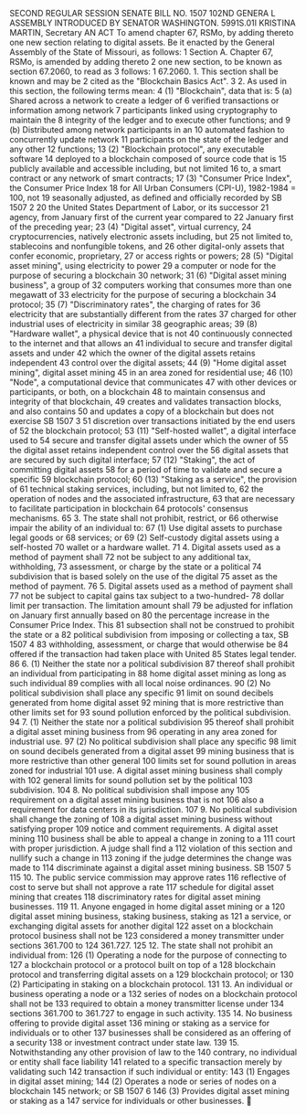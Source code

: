 SECOND REGULAR SESSION
SENATE BILL NO. 1507
102ND GENERA L ASSEMBLY
INTRODUCED BY SENATOR WASHINGTON.
5991S.01I KRISTINA MARTIN, Secretary
AN ACT
To amend chapter 67, RSMo, by adding thereto one new section relating to digital assets.
Be it enacted by the General Assembly of the State of Missouri, as follows:
1 Section A. Chapter 67, RSMo, is amended by adding thereto
2 one new section, to be known as section 67.2060, to read as
3 follows:
1 67.2060. 1. This section shall be known and may be
2 cited as the "Blockchain Basics Act".
3 2. As used in this section, the following terms mean:
4 (1) "Blockchain", data that is:
5 (a) Shared across a network to create a ledger of
6 verified transactions or information among network
7 participants linked using cryptography to maintain the
8 integrity of the ledger and to execute other functions; and
9 (b) Distributed among network participants in an
10 automated fashion to concurrently update network
11 participants on the state of the ledger and any other
12 functions;
13 (2) "Blockchain protocol", any executable software
14 deployed to a blockchain composed of source code that is
15 publicly available and accessible including, but not limited
16 to, a smart contract or any network of smart contracts;
17 (3) "Consumer Price Index", the Consumer Price Index
18 for All Urban Consumers (CPI-U), 1982-1984 = 100, not
19 seasonally adjusted, as defined and officially recorded by
SB 1507 2
20 the United States Department of Labor, or its successor
21 agency, from January first of the current year compared to
22 January first of the preceding year;
23 (4) "Digital asset", virtual currency,
24 cryptocurrencies, natively electronic assets including, but
25 not limited to, stablecoins and nonfungible tokens, and
26 other digital-only assets that confer economic, proprietary,
27 or access rights or powers;
28 (5) "Digital asset mining", using electricity to power
29 a computer or node for the purpose of securing a blockchain
30 network;
31 (6) "Digital asset mining business", a group of
32 computers working that consumes more than one megawatt of
33 electricity for the purpose of securing a blockchain
34 protocol;
35 (7) "Discriminatory rates", the charging of rates for
36 electricity that are substantially different from the rates
37 charged for other industrial uses of electricity in similar
38 geographic areas;
39 (8) "Hardware wallet", a physical device that is not
40 continuously connected to the internet and that allows an
41 individual to secure and transfer digital assets and under
42 which the owner of the digital assets retains independent
43 control over the digital assets;
44 (9) "Home digital asset mining", digital asset mining
45 in an area zoned for residential use;
46 (10) "Node", a computational device that communicates
47 with other devices or participants, or both, on a blockchain
48 to maintain consensus and integrity of that blockchain,
49 creates and validates transaction blocks, and also contains
50 and updates a copy of a blockchain but does not exercise
SB 1507 3
51 discretion over transactions initiated by the end users of
52 the blockchain protocol;
53 (11) "Self-hosted wallet", a digital interface used to
54 secure and transfer digital assets under which the owner of
55 the digital asset retains independent control over the
56 digital assets that are secured by such digital interface;
57 (12) "Staking", the act of committing digital assets
58 for a period of time to validate and secure a specific
59 blockchain protocol;
60 (13) "Staking as a service", the provision of
61 technical staking services, including, but not limited to,
62 the operation of nodes and the associated infrastructure,
63 that are necessary to facilitate participation in blockchain
64 protocols' consensus mechanisms.
65 3. The state shall not prohibit, restrict, or
66 otherwise impair the ability of an individual to:
67 (1) Use digital assets to purchase legal goods or
68 services; or
69 (2) Self-custody digital assets using a self-hosted
70 wallet or a hardware wallet.
71 4. Digital assets used as a method of payment shall
72 not be subject to any additional tax, withholding,
73 assessment, or charge by the state or a political
74 subdivision that is based solely on the use of the digital
75 asset as the method of payment.
76 5. Digital assets used as a method of payment shall
77 not be subject to capital gains tax subject to a two-hundred-
78 dollar limit per transaction. The limitation amount shall
79 be adjusted for inflation on January first annually based on
80 the percentage increase in the Consumer Price Index. This
81 subsection shall not be construed to prohibit the state or a
82 political subdivision from imposing or collecting a tax,
SB 1507 4
83 withholding, assessment, or charge that would otherwise be
84 offered if the transaction had taken place with United
85 States legal tender.
86 6. (1) Neither the state nor a political subdivision
87 thereof shall prohibit an individual from participating in
88 home digital asset mining as long as such individual
89 complies with all local noise ordinances.
90 (2) No political subdivision shall place any specific
91 limit on sound decibels generated from home digital asset
92 mining that is more restrictive than other limits set for
93 sound pollution enforced by the political subdivision.
94 7. (1) Neither the state nor a political subdivision
95 thereof shall prohibit a digital asset mining business from
96 operating in any area zoned for industrial use.
97 (2) No political subdivision shall place any specific
98 limit on sound decibels generated from a digital asset
99 mining business that is more restrictive than other general
100 limits set for sound pollution in areas zoned for industrial
101 use. A digital asset mining business shall comply with
102 general limits for sound pollution set by the political
103 subdivision.
104 8. No political subdivision shall impose any
105 requirement on a digital asset mining business that is not
106 also a requirement for data centers in its jurisdiction.
107 9. No political subdivision shall change the zoning of
108 a digital asset mining business without satisfying proper
109 notice and comment requirements. A digital asset mining
110 business shall be able to appeal a change in zoning to a
111 court with proper jurisdiction. A judge shall find a
112 violation of this section and nullify such a change in
113 zoning if the judge determines the change was made to
114 discriminate against a digital asset mining business.
SB 1507 5
115 10. The public service commission may approve rates
116 reflective of cost to serve but shall not approve a rate
117 schedule for digital asset mining that creates
118 discriminatory rates for digital asset mining businesses.
119 11. Anyone engaged in home digital asset mining or a
120 digital asset mining business, staking business, staking as
121 a service, or exchanging digital assets for another digital
122 asset on a blockchain protocol business shall not be
123 considered a money transmitter under sections 361.700 to
124 361.727.
125 12. The state shall not prohibit an individual from:
126 (1) Operating a node for the purpose of connecting to
127 a blockchain protocol or a protocol built on top of a
128 blockchain protocol and transferring digital assets on a
129 blockchain protocol; or
130 (2) Participating in staking on a blockchain protocol.
131 13. An individual or business operating a node or a
132 series of nodes on a blockchain protocol shall not be
133 required to obtain a money transmitter license under
134 sections 361.700 to 361.727 to engage in such activity.
135 14. No business offering to provide digital asset
136 mining or staking as a service for individuals or to other
137 businesses shall be considered as an offering of a security
138 or investment contract under state law.
139 15. Notwithstanding any other provision of law to the
140 contrary, no individual or entity shall face liability
141 related to a specific transaction merely by validating such
142 transaction if such individual or entity:
143 (1) Engages in digital asset mining;
144 (2) Operates a node or series of nodes on a blockchain
145 network; or
SB 1507 6
146 (3) Provides digital asset mining or staking as a
147 service for individuals or other businesses.
